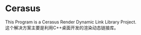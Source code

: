 # Cerasus
This Program is a Cerasus Render Dynamic Link Library Project.    
这个解决方案主要是利用C++桌面开发的渲染动态链接库。
